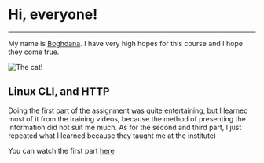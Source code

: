 # Hi, everyone!

---

My name is [Boghdana](https://github.com/Erudaberi). I have very high hopes for this course and I hope they come true.

![The cat!](https://i.pinimg.com/originals/17/8e/dc/178edca885e2b1cb061c128c8cedf30c.jpg)

## Linux CLI, and HTTP

Doing the first part of the assignment was quite entertaining, but I learned most of it from the training videos, because the method of presenting the information did not suit me much.
As for the second and third part, I just repeated what I learned because they taught me at the institute)

You can watch the first part [here](https://drive.google.com/drive/folders/103PSjmJTA761lpK3ORiBQe0PL_5cJWnf?usp=sharing)
